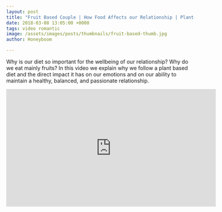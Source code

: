 ```yaml
---
layout: post
title: "Fruit Based Couple | How Food Affects our Relationship | Plant-based | Polyamorous Couple"
date: 2018-03-08 13:05:00 +0000
tags: video romantic
image: /assets/images/posts/thumbnails/fruit-based-thumb.jpg
author: Honeyboom

---
```

Why is our diet so important for the wellbeing of our relationship? Why do we eat mainly fruits? In this video we explain why we follow a plant based diet and the direct impact it has on our emotions and on our ability to maintain a healthy, balanced, and passionate relationship.

<div class="video-container"><iframe width="560" height="315" src="https://www.youtube.com/embed/Cgg7dRtF_cU" frameborder="0" allow="autoplay; encrypted-media" allowfullscreen></iframe></div>
